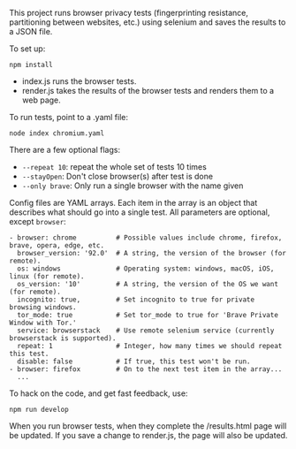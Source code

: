 This project runs browser privacy tests (fingerprinting resistance, partitioning between websites, etc.) using selenium and saves the results to a JSON file.

To set up:

`npm install`

* index.js runs the browser tests.
* render.js takes the results of the browser tests and renders them to a web page.

To run tests, point to a .yaml file:

`node index chromium.yaml`

There are a few optional flags:

* `--repeat 10`: repeat the whole set of tests 10 times
* `--stayOpen`: Don't close browser(s) after test is done
* `--only brave`: Only run a single browser with the name given

Config files are YAML arrays. Each item in the array is an object
that describes what should go into a single test. All parameters
are optional, except `browser`:

```
- browser: chrome          # Possible values include chrome, firefox, brave, opera, edge, etc.
  browser_version: '92.0'  # A string, the version of the browser (for remote).
  os: windows              # Operating system: windows, macOS, iOS, linux (for remote).
  os_version: '10'         # A string, the version of the OS we want (for remote).
  incognito: true,         # Set incognito to true for private browsing windows.
  tor_mode: true           # Set tor_mode to true for 'Brave Private Window with Tor.'
  service: browserstack    # Use remote selenium service (currently browserstack is supported).
  repeat: 1                # Integer, how many times we should repeat this test.
  disable: false           # If true, this test won't be run.
- browser: firefox         # On to the next test item in the array...
  ...
```

To hack on the code, and get fast feedback, use:

`npm run develop`

When you run browser tests, when they complete the /results.html page will be updated. If you save a change to render.js, the page will also be updated.

